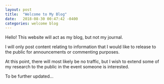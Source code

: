 ```yaml
---
layout: post
title:  "Welcome to My Blog"
date:   2018-08-30 00:47:42 -0400
categories: welcome blog
---
```


Hello! This website will act as my blog, but not my journal.

I will only post content relating to information that I would like to release to
the public for announcements or commenting purposes.

At this point, there will most likely be no traffic, but I wish to extend some
of my research to the public in the event someone is interested.

To be further updated...

